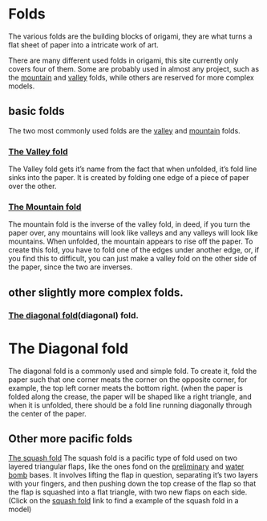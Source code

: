 # Folds

The various folds are the building blocks of origami, they are what turns a flat sheet of paper into a intricate work of art.

There are many different used folds in origami, this site currently only covers four of them.
Some are probably used in almost any project, such as the [mountain](mountain.md) and [valley](valley.md) folds, while others are reserved for more complex models.


## basic folds
The two most commonly used folds are the [valley](valley.md) and [mountain](mountain.md) folds.

### [The Valley fold](valley.md)
The Valley fold gets it’s name from the fact that when unfolded, it’s fold line sinks into  the paper.
It is created by folding one edge of a piece of paper over the other.

### [The Mountain fold](mountain.md)
The mountain fold is the inverse of the valley fold, in deed, if you turn the paper over, any mountains will look like valleys and any valleys will look like mountains.
When unfolded, the mountain appears to rise off the paper.
To create this fold, you have to fold one of the edges under another edge, or, if you find this to difficult, you can just make a valley fold on the other side of the paper, since the two are inverses.



## other slightly more complex folds.

### [The diagonal fold](diagonal.md)(diagonal) fold.
# The Diagonal fold
The diagonal fold is a commonly used and simple fold.
To create it, fold the paper such that one corner meats the corner on the opposite corner, for example, the top left corner meats the bottom right. (when the paper is folded along the crease, the paper will be shaped like a right triangle, and when it is unfolded, there should be a fold line running diagonally through the center of the paper. 


## Other more pacific folds

[The squash fold](squash.md)
The squash fold is a pacific type of fold used on two layered triangular flaps, like the ones fond on the [preliminary](preliminary.md) and [water bomb](waterbomb.md) bases.
It involves lifting the flap in question, separating it’s two layers with your fingers, and then pushing down the top crease of the flap so that the flap is squashed into a flat triangle, with two new flaps on each side.
(Click on the [squash fold](squash.md) link to find a example of the squash fold in a model)

